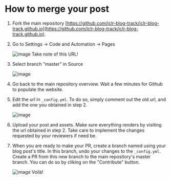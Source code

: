 # How to merge your post

1. Fork the main repository [https://github.com/iclr-blog-track/iclr-blog-track.github.io](https://github.com/iclr-blog-track/iclr-blog-track.github.io).
3. Go to Settings -> Code and Automation -> Pages 

    ![image](https://user-images.githubusercontent.com/31974070/159055234-5ec4861e-87ca-459c-8093-ba9fd943d42c.png) 
    Take note of this URL!
5. Select branch "master" in Source 

    ![image](https://user-images.githubusercontent.com/31974070/159055294-e38e9dc8-6053-4fe7-8a04-307272198403.png)
7. Go back to the main repository overview. Wait a few minutes for Github to populate the website.
8. Edit the url in `_config.yml`. To do so, simply comment out the old url, and add the one you obtained in step 2. 

    ![image](https://user-images.githubusercontent.com/31974070/159060707-6e6526ea-387c-4074-9102-76bcb540f9ed.png)
10. Upload your post and assets. Make sure everything renders by visiting the url obtained in step 2. Take care to implement the changes requested by your reviewers if need be.
11. When you are ready to make your PR, create a branch named using your blog post's title. In this branch, undo your changes to the `_config.yml`. Create a PR from this new branch to the main repository's master branch. You can do so by cliking on the "Contribute" button. 

    ![image](https://user-images.githubusercontent.com/31974070/159061624-b0a85c3c-6ce1-4228-9178-cfc8185aef91.png) Voilà!

